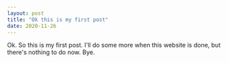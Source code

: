 ```yaml
---
layout: post
title: "Ok this is my first post"
date: 2020-11-26
---
```


Ok.  So this is my first post.  I'll do some more when this website is done, but there's nothing to do now.
Bye.
